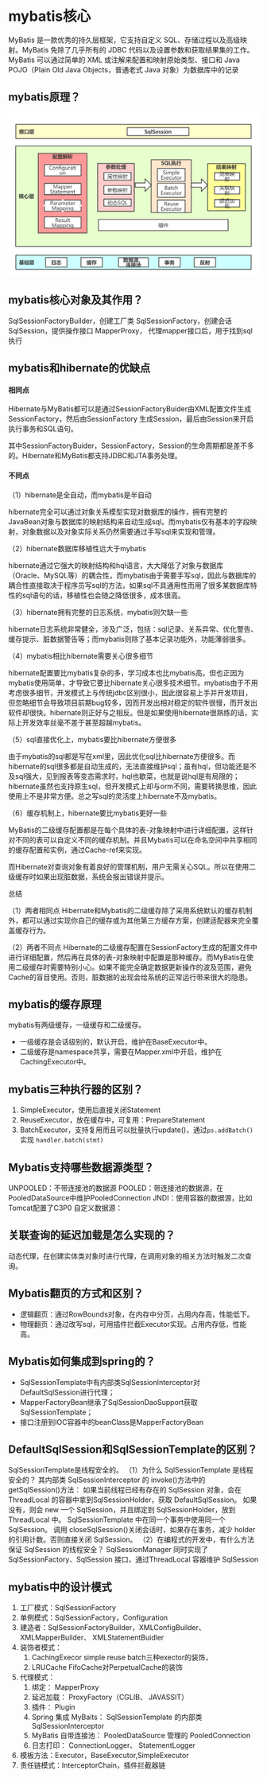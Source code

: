 # mybatis核心
MyBatis 是一款优秀的持久层框架，它支持自定义 SQL、存储过程以及高级映射。MyBatis 免除了几乎所有的 JDBC 代码以及设置参数和获取结果集的工作。MyBatis 可以通过简单的 XML 或注解来配置和映射原始类型、接口和 Java POJO（Plain Old Java Objects，普通老式 Java 对象）为数据库中的记录

## mybatis原理？

![mybaties框架](../images/kuangjia/mybaties.png)

## mybatis核心对象及其作用？
SqlSessionFactoryBuilder，创建工厂类
SqlSessionFactory，创建会话
SqlSession，提供操作接口
MapperProxy， 代理mapper接口后，用于找到sql执行

## mybatis和hibernate的优缺点
#### 相同点

Hibernate与MyBatis都可以是通过SessionFactoryBuider由XML配置文件生成SessionFactory，然后由SessionFactory 生成Session，最后由Session来开启执行事务和SQL语句。

其中SessionFactoryBuider，SessionFactory，Session的生命周期都是差不多的。Hibernate和MyBatis都支持JDBC和JTA事务处理。

#### 不同点

（1）hibernate是全自动，而mybatis是半自动

hibernate完全可以通过对象关系模型实现对数据库的操作，拥有完整的JavaBean对象与数据库的映射结构来自动生成sql。而mybatis仅有基本的字段映射，对象数据以及对象实际关系仍然需要通过手写sql来实现和管理。

（2）hibernate数据库移植性远大于mybatis

hibernate通过它强大的映射结构和hql语言，大大降低了对象与数据库（Oracle、MySQL等）的耦合性，而mybatis由于需要手写sql，因此与数据库的耦合性直接取决于程序员写sql的方法，如果sql不具通用性而用了很多某数据库特性的sql语句的话，移植性也会随之降低很多，成本很高。

（3）hibernate拥有完整的日志系统，mybatis则欠缺一些

hibernate日志系统非常健全，涉及广泛，包括：sql记录、关系异常、优化警告、缓存提示、脏数据警告等；而mybatis则除了基本记录功能外，功能薄弱很多。

（4）mybatis相比hibernate需要关心很多细节

hibernate配置要比mybatis复杂的多，学习成本也比mybatis高。但也正因为mybatis使用简单，才导致它要比hibernate关心很多技术细节。mybatis由于不用考虑很多细节，开发模式上与传统jdbc区别很小，因此很容易上手并开发项目，但忽略细节会导致项目前期bug较多，因而开发出相对稳定的软件很慢，而开发出软件却很快。hibernate则正好与之相反。但是如果使用hibernate很熟练的话，实际上开发效率丝毫不差于甚至超越mybatis。

（5）sql直接优化上，mybatis要比hibernate方便很多

由于mybatis的sql都是写在xml里，因此优化sql比hibernate方便很多。而hibernate的sql很多都是自动生成的，无法直接维护sql；虽有hql，但功能还是不及sql强大，见到报表等变态需求时，hql也歇菜，也就是说hql是有局限的；hibernate虽然也支持原生sql，但开发模式上却与orm不同，需要转换思维，因此使用上不是非常方便。总之写sql的灵活度上hibernate不及mybatis。

（6）缓存机制上，hibernate要比mybatis更好一些

MyBatis的二级缓存配置都是在每个具体的表-对象映射中进行详细配置，这样针对不同的表可以自定义不同的缓存机制。并且Mybatis可以在命名空间中共享相同的缓存配置和实例，通过Cache-ref来实现。

而Hibernate对查询对象有着良好的管理机制，用户无需关心SQL。所以在使用二级缓存时如果出现脏数据，系统会报出错误并提示。

总结

（1）两者相同点
Hibernate和Mybatis的二级缓存除了采用系统默认的缓存机制外，都可以通过实现你自己的缓存或为其他第三方缓存方案，创建适配器来完全覆盖缓存行为。

（2）两者不同点
Hibernate的二级缓存配置在SessionFactory生成的配置文件中进行详细配置，然后再在具体的表-对象映射中配置是那种缓存。而MyBatis在使用二级缓存时需要特别小心。如果不能完全确定数据更新操作的波及范围，避免Cache的盲目使用。否则，脏数据的出现会给系统的正常运行带来很大的隐患。

## mybatis的缓存原理
mybatis有两级缓存，一级缓存和二级缓存。
* 一级缓存是会话级别的，默认开启，维护在BaseExecutor中。
* 二级缓存是namespace共享，需要在Mapper.xml中开启，维护在CachingExecutor中。

## mybatis三种执行器的区别？
1. SimpleExecutor，使用后直接关闭Statement
2. ReuseExecutor，放在缓存中，可复用：PrepareStatement
3. BatchExecutor，支持复用而且可以批量执行update()，通过`ps.addBatch()`实现 `handler.batch(stmt)`

## Mybatis支持哪些数据源类型？
UNPOOLED：不带连接池的数据源
POOLED：带连接池的数据源，在PooledDataSource中维护PooledConnection
JNDI：使用容器的数据源，比如Tomcat配置了C3P0
自定义数据源：

## 关联查询的延迟加载是怎么实现的？
动态代理，在创建实体类对象时进行代理，在调用对象的相关方法时触发二次查询。

## Mybatis翻页的方式和区别？
* 逻辑翻页：通过RowBounds对象，在内存中分页，占用内存高，性能低下。
* 物理翻页：通过改写sql，可用插件拦截Executor实现。占用内存低，性能高。

## Mybatis如何集成到spring的？
* SqlSessionTemplate中有内部类SqlSessionInterceptor对DefaultSqlSession进行代理；
* MapperFactoryBean继承了SqlSessionDaoSupport获取SqlSessionTemplate；
* 接口注册到IOC容器中的beanClass是MapperFactoryBean

## DefaultSqlSession和SqlSessionTemplate的区别？
SqlSessionTemplate是线程安全的。
（1）为什么 SqlSessionTemplate 是线程安全的？
其内部类 SqlSessionInterceptor 的 invoke()方法中的 getSqlSession()方法：
如果当前线程已经有存在的 SqlSession 对象，会在 ThreadLocal 的容器中拿到SqlSessionHolder，获取 DefaultSqlSession。
如果没有，则会 new 一个 SqlSession，并且绑定到 SqlSessionHolder，放到ThreadLocal 中。
SqlSessionTemplate 中在同一个事务中使用同一个 SqlSession。
调用 closeSqlSession()关闭会话时，如果存在事务，减少 holder 的引用计数。否则直接关闭 SqlSession。
（2）在编程式的开发中，有什么方法保证 SqlSession 的线程安全？
SqlSessionManager 同时实现了 SqlSessionFactory、SqlSession 接口，通过ThreadLocal 容器维护 SqlSession

## mybatis中的设计模式
1. 工厂模式：SqlSessionFactory
2. 单例模式：SqlSessionFactory，Configuration
3. 建造者：SqlSessionFactoryBuilder，XMLConfigBuilder、 XMLMapperBuilder、 XMLStatementBuidler
4. 装饰者模式：
   1. CachingExecor simple reuse batch三种exector的装饰，
   2. LRUCache FifoCache对PerpetualCache的装饰
5. 代理模式：
   1. 绑定： MapperProxy 
   2. 延迟加载： ProxyFactory（CGLIB、 JAVASSIT）
   3.  插件： Plugin 
   4. Spring 集成 MyBaits： SqlSessionTemplate 的内部类 SqlSessionInterceptor 
   5. MyBatis 自带连接池： PooledDataSource 管理的 PooledConnection 
   6. 日志打印： ConnectionLogger、 StatementLogger
6. 模板方法：Executor，BaseExecutor,SimpleExecutor
7. 责任链模式：InterceptorChain，插件拦截器链